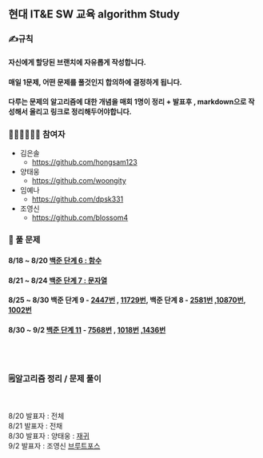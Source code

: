 ## 현대 IT&E SW 교육 algorithm Study


### ✍규칙

#### 자신에게 할당된 브랜치에 자유롭게 작성합니다.
#### 매일 1문제, 어떤 문제를 풀것인지 합의하에 결정하게 됩니다.
#### 다루는 문제의 알고리즘에 대한 개념을 매회 1명이 정리 + 발표후 , markdown으로 작성해서 올리고 링크로 정리해두어야합니다.

### 👨🏻‍💻👩🏻‍💻 참여자

* 김은솔 
  * https://github.com/hongsam123
* 양태웅
  * https://github.com/woongity
* 임예나
  * https://github.com/dpsk331
* 조영신
  * https://github.com/blossom4
  
### 📝 풀 문제 

#### 8/18 ~ 8/20 [백준 단계 6 : 함수](https://www.acmicpc.net/step/5)
#### 8/21 ~ 8/24 [백준 단계 7 : 문자열](https://www.acmicpc.net/step/7)
#### 8/25 ~ 8/30 백준 단계 9 - [2447번](https://www.acmicpc.net/problem/2447) , [11729번](https://www.acmicpc.net/problem/11729), 백준 단계 8 - [2581번](https://www.acmicpc.net/problem/2581) ,[10870번](https://www.acmicpc.net/problem/10870), [1002번](https://www.acmicpc.net/problem/1002)
#### 8/30 ~ 9/2 [백준 단계 11](https://www.acmicpc.net/step/22) - [7568번](https://www.acmicpc.net/problem/7568) , [1018번](https://www.acmicpc.net/problem/1018) ,[1436번](https://www.acmicpc.net/problem/1436) 
</br>
</br>


### 🗒알고리즘 정리 / 문제 풀이
</br>

8/20 발표자 : 전체<br>
8/21 발표자 : 전채<br>
8/30 발표자 : 양태웅 : [재귀](https://github.com/woongity/Team_6_algorithm/blob/main/%EA%B0%9C%EB%85%90/recursion.md)
<br>
9/2 발표자 : 조영신 [브루트포스]()
